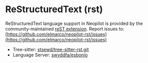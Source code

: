 # ReStructuredText (rst)

ReStructuredText language support in Neopilot is provided by the community-maintained [reST extension](https://github.com/elmarco/neopilot-rst).
Report issues to: [https://github.com/elmarco/neopilot-rst/issues](https://github.com/elmarco/neopilot-rst/issues)

- Tree-sitter: [stsewd/tree-sitter-rst.git](https://github.com/stsewd/tree-sitter-rst.git)
- Language Server: [swyddfa/esbonio](https://github.com/swyddfa/esbonio)
